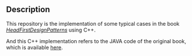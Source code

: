 ## Description
This repository is the implementation of some typical cases in the book *[HeadFirstDesignPatterns](https://www.oreilly.com/library/view/head-first-design/9781492077992/)* using C++.

And this C++ implementation refers to the JAVA code of the original book, which is available [here](https://wickedsmart.com/head-first-design-patterns).
